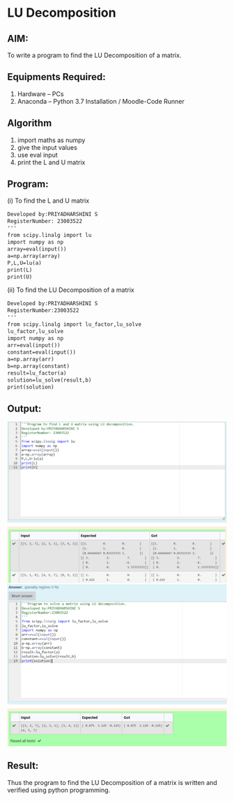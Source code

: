 # LU Decomposition 

## AIM:
To write a program to find the LU Decomposition of a matrix.

## Equipments Required:
1. Hardware – PCs
2. Anaconda – Python 3.7 Installation / Moodle-Code Runner

## Algorithm
1. import maths as numpy 
2. give the input values
3. use eval input
4. print the L and U matrix

## Program:
(i) To find the L and U matrix
```
Developed by:PRIYADHARSHINI S 
RegisterNumber: 23003522
'''
from scipy.linalg import lu
import numpy as np
array=eval(input())
a=np.array(array)
P,L,U=lu(a)
print(L)
print(U)
```
(ii) To find the LU Decomposition of a matrix
```
Developed by:PRIYADHARSHINI S
RegisterNumber:23003522
'''
from scipy.linalg import lu_factor,lu_solve
lu_factor,lu_solve
import numpy as np
arr=eval(input())
constant=eval(input())
a=np.array(arr)
b=np.array(constant)
result=lu_factor(a)
solution=lu_solve(result,b)
print(solution)
```

## Output:
![lu decomposition](/LU1.png)
![lu decomposition](/LU2.png)


## Result:
Thus the program to find the LU Decomposition of a matrix is written and verified using python programming.

